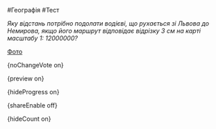 #Географія #Тест

*Яку відстань потрібно подолати водієві, що рухається зі Львова до Немирова, якщо його маршрут відповідає відрізку 3 см на карті масштабу 1: 12000000?*

[Фото](https://zno.osvita.ua//doc/images/znotest/95/9561/49.jpg)

{noChangeVote on}

{preview on}

{hideProgress on}

{shareEnable off}

{hideCount on}

